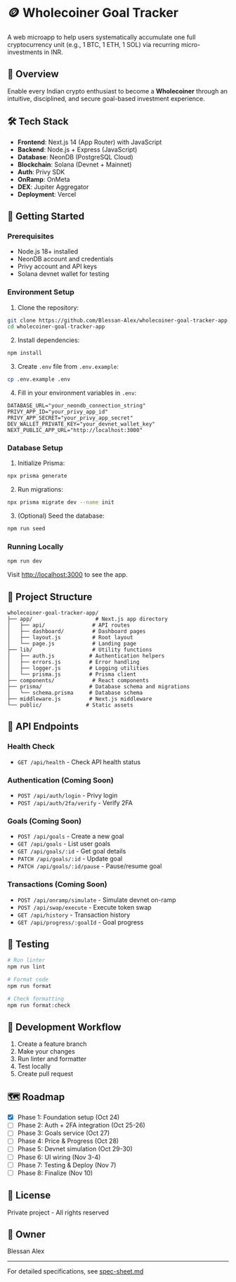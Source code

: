# 🪙 Wholecoiner Goal Tracker

A web microapp to help users systematically accumulate one full cryptocurrency unit (e.g., 1 BTC, 1 ETH, 1 SOL) via recurring micro-investments in INR.

## 🎯 Overview

Enable every Indian crypto enthusiast to become a **Wholecoiner** through an intuitive, disciplined, and secure goal-based investment experience.

## 🛠️ Tech Stack

- **Frontend**: Next.js 14 (App Router) with JavaScript
- **Backend**: Node.js + Express (JavaScript)
- **Database**: NeonDB (PostgreSQL Cloud)
- **Blockchain**: Solana (Devnet + Mainnet)
- **Auth**: Privy SDK
- **OnRamp**: OnMeta
- **DEX**: Jupiter Aggregator
- **Deployment**: Vercel

## 🚀 Getting Started

### Prerequisites

- Node.js 18+ installed
- NeonDB account and credentials
- Privy account and API keys
- Solana devnet wallet for testing

### Environment Setup

1. Clone the repository:
```bash
git clone https://github.com/Blessan-Alex/wholecoiner-goal-tracker-app.git
cd wholecoiner-goal-tracker-app
```

2. Install dependencies:
```bash
npm install
```

3. Create `.env` file from `.env.example`:
```bash
cp .env.example .env
```

4. Fill in your environment variables in `.env`:
```env
DATABASE_URL="your_neondb_connection_string"
PRIVY_APP_ID="your_privy_app_id"
PRIVY_APP_SECRET="your_privy_app_secret"
DEV_WALLET_PRIVATE_KEY="your_devnet_wallet_key"
NEXT_PUBLIC_APP_URL="http://localhost:3000"
```

### Database Setup

1. Initialize Prisma:
```bash
npx prisma generate
```

2. Run migrations:
```bash
npx prisma migrate dev --name init
```

3. (Optional) Seed the database:
```bash
npm run seed
```

### Running Locally

```bash
npm run dev
```

Visit [http://localhost:3000](http://localhost:3000) to see the app.

## 📁 Project Structure

```
wholecoiner-goal-tracker-app/
├── app/                    # Next.js app directory
│   ├── api/               # API routes
│   ├── dashboard/         # Dashboard pages
│   ├── layout.js          # Root layout
│   └── page.js            # Landing page
├── lib/                   # Utility functions
│   ├── auth.js           # Authentication helpers
│   ├── errors.js         # Error handling
│   ├── logger.js         # Logging utilities
│   └── prisma.js         # Prisma client
├── components/            # React components
├── prisma/               # Database schema and migrations
│   └── schema.prisma     # Database schema
├── middleware.js         # Next.js middleware
└── public/              # Static assets
```

## 🔌 API Endpoints

### Health Check
- `GET /api/health` - Check API health status

### Authentication (Coming Soon)
- `POST /api/auth/login` - Privy login
- `POST /api/auth/2fa/verify` - Verify 2FA

### Goals (Coming Soon)
- `POST /api/goals` - Create a new goal
- `GET /api/goals` - List user goals
- `GET /api/goals/:id` - Get goal details
- `PATCH /api/goals/:id` - Update goal
- `PATCH /api/goals/:id/pause` - Pause/resume goal

### Transactions (Coming Soon)
- `POST /api/onramp/simulate` - Simulate devnet on-ramp
- `POST /api/swap/execute` - Execute token swap
- `GET /api/history` - Transaction history
- `GET /api/progress/:goalId` - Goal progress

## 🧪 Testing

```bash
# Run linter
npm run lint

# Format code
npm run format

# Check formatting
npm run format:check
```

## 📝 Development Workflow

1. Create a feature branch
2. Make your changes
3. Run linter and formatter
4. Test locally
5. Create pull request

## 🗺️ Roadmap

- [x] Phase 1: Foundation setup (Oct 24)
- [ ] Phase 2: Auth + 2FA integration (Oct 25-26)
- [ ] Phase 3: Goals service (Oct 27)
- [ ] Phase 4: Price & Progress (Oct 28)
- [ ] Phase 5: Devnet simulation (Oct 29-30)
- [ ] Phase 6: UI wiring (Nov 3-4)
- [ ] Phase 7: Testing & Deploy (Nov 7)
- [ ] Phase 8: Finalize (Nov 10)

## 📄 License

Private project - All rights reserved

## 👤 Owner

Blessan Alex

---

For detailed specifications, see [spec-sheet.md](../spec-sheet.md)
